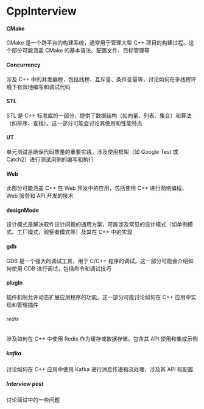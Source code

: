 # CppInterview
#### CMake
CMake 是一个跨平台的构建系统，通常用于管理大型 C++ 项目的构建过程。这个部分可能涵盖 CMake 的基本语法、配置文件、目标管理等
#### Concurrency
涉及 C++ 中的并发编程，包括线程、互斥量、条件变量等，讨论如何在多线程环境下有效地编写和调试代码
#### STL
STL 是 C++ 标准库的一部分，提供了数据结构（如向量、列表、集合）和算法（如排序、查找）。这一部分可能会讨论其使用和性能特点
#### UT
单元测试是确保代码质量的重要实践，涉及使用框架（如 Google Test 或 Catch2）进行测试用例的编写和执行
#### Web
此部分可能涵盖 C++ 在 Web 开发中的应用，包括使用 C++ 进行网络编程、Web 服务和 API 开发的技术
#### designMode
设计模式是解决软件设计问题的通用方案，可能涉及常见的设计模式（如单例模式、工厂模式、观察者模式等）及其在 C++ 中的实现
#### gdb
GDB 是一个强大的调试工具，用于 C/C++ 程序的调试。这一部分可能会介绍如何使用 GDB 进行调试，包括命令和调试技巧
#### plugIn
插件机制允许动态扩展应用程序的功能。这一部分可能讨论如何在 C++ 应用中实现和管理插件
###### redis
涉及如何在 C++ 中使用 Redis 作为缓存或数据存储，包含其 API 使用和集成示例
##### kafka
讨论如何在 C++ 应用中使用 Kafka 进行消息传递和流处理，涉及其 API 和配置
##### Interview post
讨论面试中的一些问题





